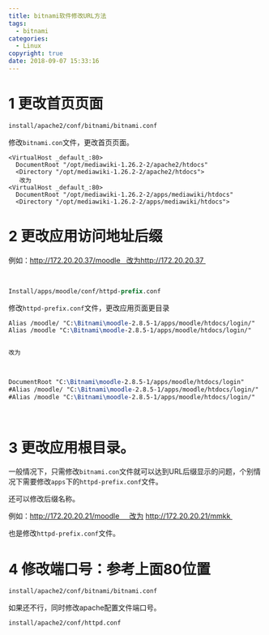 ```yaml
---
title: bitnami软件修改URL方法
tags:
  - bitnami
categories:
  - Linux
copyright: true
date: 2018-09-07 15:33:16
---
```


# 1 更改首页页面
<!--more-->
``` stata
install/apache2/conf/bitnami/bitnami.conf
```

修改`bitnami.con`文件，更改首页页面。

``` subunit
<VirtualHost _default_:80>
  DocumentRoot "/opt/mediawiki-1.26.2-2/apache2/htdocs"
  <Directory "/opt/mediawiki-1.26.2-2/apache2/htdocs">
   改为
<VirtualHost _default_:80>
  DocumentRoot "/opt/mediawiki-1.26.2-2/apps/mediawiki/htdocs"
  <Directory "/opt/mediawiki-1.26.2-2/apps/mediawiki/htdocs">
```

# 2 更改应用访问地址后缀

例如：http://172.20.20.37/moodle   改为http://172.20.20.37 

 

``` stata
Install/apps/moodle/conf/httpd-prefix.conf
```

修改`httpd-prefix.conf`文件，更改应用页面更目录

``` tex
Alias /moodle/ "C:\Bitnami\moodle-2.8.5-1/apps/moodle/htdocs/login/"
Alias /moodle "C:\Bitnami\moodle-2.8.5-1/apps/moodle/htdocs/login/"
 

改为

 

DocumentRoot "C:\Bitnami\moodle-2.8.5-1/apps/moodle/htdocs/login"   
#Alias /moodle/ "C:\Bitnami\moodle-2.8.5-1/apps/moodle/htdocs/login/"
#Alias /moodle "C:\Bitnami\moodle-2.8.5-1/apps/moodle/htdocs/login/"
```

 

# 3 更改应用根目录。

一般情况下，只需修改`bitnami.con`文件就可以达到URL后缀显示的问题，个别情况下需要修改`apps`下的`httpd-prefix.conf`文件。

还可以修改后缀名称。

例如：http://172.20.20.21/moodle     改为 http://172.20.20.21/mmkk 

也是修改`httpd-prefix.conf`文件。


# 4 修改端口号：参考上面80位置

``` stata
install/apache2/conf/bitnami/bitnami.conf
```

如果还不行，同时修改apache配置文件端口号。

``` stata
install/apache2/conf/httpd.conf
```

 

 


